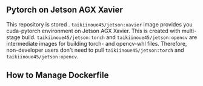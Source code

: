 ## Pytorch on Jetson AGX Xavier

This repository is stored . `taikiinoue45/jetson:xavier` image provides you cuda-pytorch environment on Jetson AGX Xavier. This is created with multi-stage build. `taikiinoue45/jetson:torch` and `taikiinoue45/jetson:opencv` are intermediate images for building torch- and opencv-whl files. Therefore, non-developer users don't need to pull `taikiinoue45/jetson:torch` and `taikiinoue45/jetson:opencv`.  

## How to Manage Dockerfile
